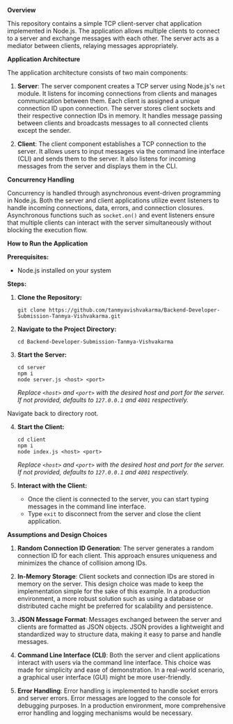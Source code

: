 **Overview**

This repository contains a simple TCP client-server chat application implemented in Node.js. The application allows multiple clients to connect to a server and exchange messages with each other. The server acts as a mediator between clients, relaying messages appropriately.

**Application Architecture**

The application architecture consists of two main components:

1. **Server**: The server component creates a TCP server using Node.js's `net` module. It listens for incoming connections from clients and manages communication between them. Each client is assigned a unique connection ID upon connection. The server stores client sockets and their respective connection IDs in memory. It handles message passing between clients and broadcasts messages to all connected clients except the sender.

2. **Client**: The client component establishes a TCP connection to the server. It allows users to input messages via the command line interface (CLI) and sends them to the server. It also listens for incoming messages from the server and displays them in the CLI.

**Concurrency Handling**

Concurrency is handled through asynchronous event-driven programming in Node.js. Both the server and client applications utilize event listeners to handle incoming connections, data, errors, and connection closures. Asynchronous functions such as `socket.on()` and event listeners ensure that multiple clients can interact with the server simultaneously without blocking the execution flow.

**How to Run the Application**

**Prerequisites:**
- Node.js installed on your system

**Steps:**

1. **Clone the Repository:**
   ```
   git clone https://github.com/tanmyavishvakarma/Backend-Developer-Submission-Tanmya-Vishvakarma.git
   ```

2. **Navigate to the Project Directory:**
   ```
   cd Backend-Developer-Submission-Tanmya-Vishvakarma
   ```

3. **Start the Server:**
   ```
   cd server
   npm i
   node server.js <host> <port>
   ```
   *Replace `<host>` and `<port>` with the desired host and port for the server. If not provided, defaults to `127.0.0.1` and `4001` respectively.*

Navigate back to directory root.

4. **Start the Client:**
   ```
   cd client
   npm i
   node index.js <host> <port>
   ```
   *Replace `<host>` and `<port>` with the desired host and port for the server. If not provided, defaults to `127.0.0.1` and `4001` respectively.*

5. **Interact with the Client:**
   - Once the client is connected to the server, you can start typing messages in the command line interface.
   - Type `exit` to disconnect from the server and close the client application.

**Assumptions and Design Choices**

1. **Random Connection ID Generation**: The server generates a random connection ID for each client. This approach ensures uniqueness and minimizes the chance of collision among IDs.
  
2. **In-Memory Storage**: Client sockets and connection IDs are stored in memory on the server. This design choice was made to keep the implementation simple for the sake of this example. In a production environment, a more robust solution such as using a database or distributed cache might be preferred for scalability and persistence.

3. **JSON Message Format**: Messages exchanged between the server and clients are formatted as JSON objects. JSON provides a lightweight and standardized way to structure data, making it easy to parse and handle messages.

4. **Command Line Interface (CLI)**: Both the server and client applications interact with users via the command line interface. This choice was made for simplicity and ease of demonstration. In a real-world scenario, a graphical user interface (GUI) might be more user-friendly.

5. **Error Handling**: Error handling is implemented to handle socket errors and server errors. Error messages are logged to the console for debugging purposes. In a production environment, more comprehensive error handling and logging mechanisms would be necessary.
